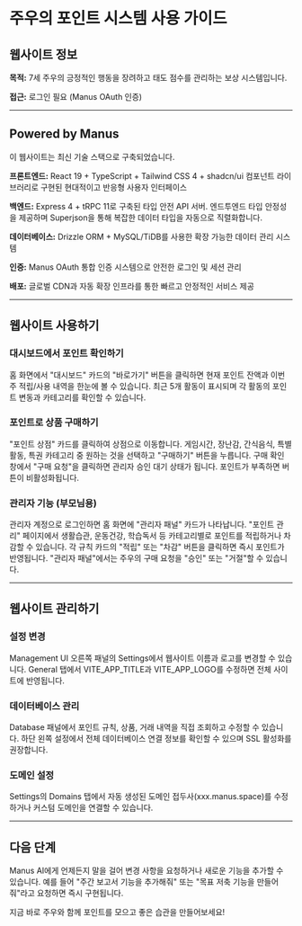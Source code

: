 # 주우의 포인트 시스템 사용 가이드

## 웹사이트 정보

**목적:** 7세 주우의 긍정적인 행동을 장려하고 태도 점수를 관리하는 보상 시스템입니다.

**접근:** 로그인 필요 (Manus OAuth 인증)

---

## Powered by Manus

이 웹사이트는 최신 기술 스택으로 구축되었습니다.

**프론트엔드:** React 19 + TypeScript + Tailwind CSS 4 + shadcn/ui 컴포넌트 라이브러리로 구현된 현대적이고 반응형 사용자 인터페이스

**백엔드:** Express 4 + tRPC 11로 구축된 타입 안전 API 서버. 엔드투엔드 타입 안정성을 제공하며 Superjson을 통해 복잡한 데이터 타입을 자동으로 직렬화합니다.

**데이터베이스:** Drizzle ORM + MySQL/TiDB를 사용한 확장 가능한 데이터 관리 시스템

**인증:** Manus OAuth 통합 인증 시스템으로 안전한 로그인 및 세션 관리

**배포:** 글로벌 CDN과 자동 확장 인프라를 통한 빠르고 안정적인 서비스 제공

---

## 웹사이트 사용하기

### 대시보드에서 포인트 확인하기

홈 화면에서 "대시보드" 카드의 "바로가기" 버튼을 클릭하면 현재 포인트 잔액과 이번 주 적립/사용 내역을 한눈에 볼 수 있습니다. 최근 5개 활동이 표시되며 각 활동의 포인트 변동과 카테고리를 확인할 수 있습니다.

### 포인트로 상품 구매하기

"포인트 상점" 카드를 클릭하여 상점으로 이동합니다. 게임시간, 장난감, 간식음식, 특별활동, 특권 카테고리 중 원하는 것을 선택하고 "구매하기" 버튼을 누릅니다. 구매 확인 창에서 "구매 요청"을 클릭하면 관리자 승인 대기 상태가 됩니다. 포인트가 부족하면 버튼이 비활성화됩니다.

### 관리자 기능 (부모님용)

관리자 계정으로 로그인하면 홈 화면에 "관리자 패널" 카드가 나타납니다. "포인트 관리" 페이지에서 생활습관, 운동건강, 학습독서 등 카테고리별로 포인트를 적립하거나 차감할 수 있습니다. 각 규칙 카드의 "적립" 또는 "차감" 버튼을 클릭하면 즉시 포인트가 반영됩니다. "관리자 패널"에서는 주우의 구매 요청을 "승인" 또는 "거절"할 수 있습니다.

---

## 웹사이트 관리하기

### 설정 변경

Management UI 오른쪽 패널의 Settings에서 웹사이트 이름과 로고를 변경할 수 있습니다. General 탭에서 VITE_APP_TITLE과 VITE_APP_LOGO를 수정하면 전체 사이트에 반영됩니다.

### 데이터베이스 관리

Database 패널에서 포인트 규칙, 상품, 거래 내역을 직접 조회하고 수정할 수 있습니다. 하단 왼쪽 설정에서 전체 데이터베이스 연결 정보를 확인할 수 있으며 SSL 활성화를 권장합니다.

### 도메인 설정

Settings의 Domains 탭에서 자동 생성된 도메인 접두사(xxx.manus.space)를 수정하거나 커스텀 도메인을 연결할 수 있습니다.

---

## 다음 단계

Manus AI에게 언제든지 말을 걸어 변경 사항을 요청하거나 새로운 기능을 추가할 수 있습니다. 예를 들어 "주간 보고서 기능을 추가해줘" 또는 "목표 저축 기능을 만들어줘"라고 요청하면 즉시 구현됩니다.

지금 바로 주우와 함께 포인트를 모으고 좋은 습관을 만들어보세요!
